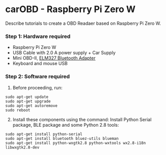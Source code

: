 # carOBD - Raspberry Pi Zero W

Describe tutorials to create a OBD Readaer based on Raspberry Pi Zero W.

### Step 1: Hardware required

- Raspberry Pi Zero W
- USB Cable with 2.0 A power supply + Car Supply
- Mini OBD-II, [ELM327 Bluetooth Adapter](https://produto.mercadolivre.com.br/MLB-709261876-mini-obd2-scanner-bluetooth-automotivo-para-carro-celular--_JM)
- Keyboard and mouse USB


### Step 2: Software required

1) Before proceeding, run:
```
sudo apt-get update
sudo apt-get upgrade
sudo apt-get autoremove
sudo reboot
```

2) Install these components using the command:
Install Python Serial package, BLE package and some Python 2.8 tools:

```
sudo apt-get install python-serial
sudo apt-get install bluetooth bluez-utils blueman
sudo apt-get install python-wxgtk2.8 python-wxtools wx2.8-i18n libwxgtk2.8-dev
```
